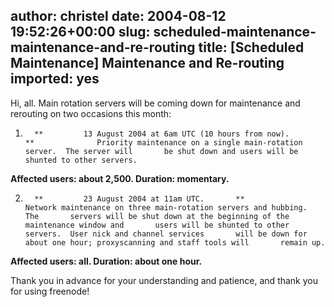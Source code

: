 author: christel
date: 2004-08-12 19:52:26+00:00
slug: scheduled-maintenance-maintenance-and-re-routing
title: [Scheduled Maintenance] Maintenance and Re-routing
imported: yes
---
Hi, all.  Main rotation servers will be coming down for maintenance and rerouting on two occasions this month:







	
  1.       **         13 August 2004 at 6am UTC (10 hours from now).       **              Priority maintenance on a single main-rotation server.  The server will       be shut down and users will be shunted to other servers.

**Affected users: about 2,500.  Duration: momentary.**

	
  2.       **         23 August 2004 at 11am UTC.       **              Network maintenance on three main-rotation servers and hubbing.  The       servers will be shut down at the beginning of the maintenance window and       users will be shunted to other servers.  User nick and channel services       will be down for about one hour; proxyscanning and staff tools will       remain up.

**Affected users: all.  Duration: about one hour.**


Thank you in advance for your understanding and patience, and thank you for using freenode!
